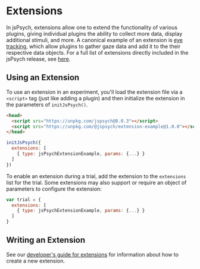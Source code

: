 # Extensions

In jsPsych, extensions allow one to extend the functionality of various plugins, giving individual plugins the ability to collect more data, display additional stimuli, and more. A canonical example of an extension is [eye tracking](../extensions/webgazer.md), which allow plugins to gather gaze data and add it to the their respective data objects. For a full list of extensions directly included in the jsPsych release, see [here](../extensions/list-of-extensions.md).

## Using an Extension

To use an extension in an experiment, you'll load the extension file via a `<script>` tag (just like adding a plugin) and then initialize the extension in the parameters of `initJsPsych()`.

```html
<head>
  <script src="https://unpkg.com/jspsych@8.0.3"></script>
  <script src="https://unpkg.com/@jspsych/extension-example@1.0.0"></script>
</head>
```

```js
initJsPsych({
  extensions: [
    { type: jsPsychExtensionExample, params: {...} }
  ]
})
```

To enable an extension during a trial, add the extension to the `extensions` list for the trial. Some extensions may also support or require an object of parameters to configure the extension:

```js
var trial = {
  extensions: [
    { type: jsPsychExtensionExample, params: {...} }
  ]
}
```

## Writing an Extension

See our [developer's guide for extensions](../developers/extension-development.md) for information about how to create a new extension.